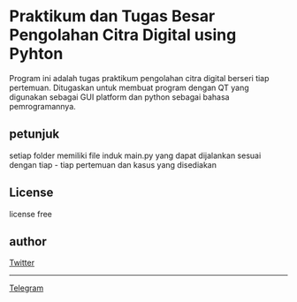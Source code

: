 # Praktikum dan Tugas Besar Pengolahan Citra Digital using Pyhton 

Program ini adalah tugas praktikum pengolahan citra digital berseri tiap pertemuan. Ditugaskan untuk membuat program dengan QT yang digunakan sebagai GUI platform dan python sebagai bahasa pemrogramannya.

## petunjuk

setiap folder memiliki file induk main.py yang dapat dijalankan sesuai dengan tiap - tiap pertemuan dan kasus yang disediakan




## License
license free

## author
<a href="https://twitter.com/TajriNoor" target="_blank">Twitter</a>
<hr>
<a href="https://t.me/taj_irjat" target="_blank">Telegram</a>
